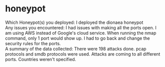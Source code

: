 # honeypot
Which Honeypot(s) you deployed: I deployed the dionaea honeypot    
Any issues you encountered: I had issues with making all the ports open. I am using AWS instead of Google's cloud service. When running the nmap command, only 1 port would show up. I had to go back and change the security rules for the ports.    
A summary of the data collected: There were 198 attacks done. pcap protocols and smdb protocols were used. Attacks are coming to all different ports. Countries weren't specified.
